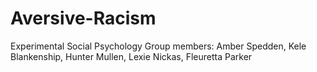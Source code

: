 # Aversive-Racism
Experimental Social Psychology
Group members: 
Amber Spedden, Kele Blankenship, Hunter Mullen, Lexie Nickas, Fleuretta Parker
	
